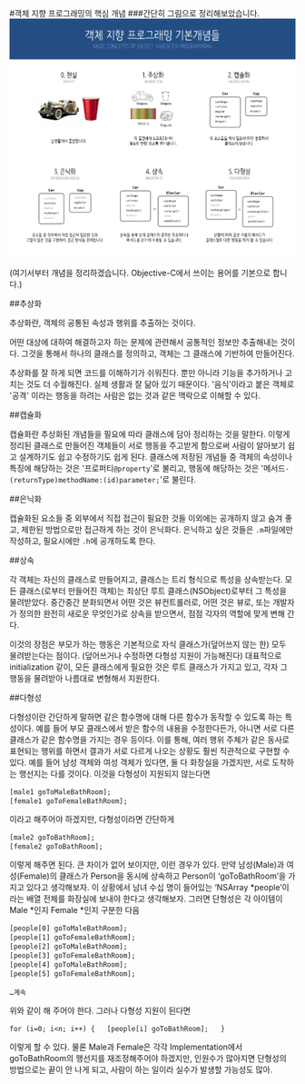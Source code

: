 #객체 지향 프로그래밍의 핵심 개념
###간단히 그림으로 정리해보았습니다.
![OOP](images/OOP.png)

(여기서부터 개념을 정리하겠습니다. Objective-C에서 쓰이는 용어를 기본으로 합니다.)


##추상화

추상화란, 객체의 공통된 속성과 행위를 추출하는 것이다. 

어떤 대상에 대하여 해결하고자 하는 문제에 관련해서 공통적인 정보만 추출해내는 것이다. 그것을 통해서 하나의 클래스를 정의하고, 객체는 그 클래스에 기반하여 만들어진다.

추상화를 잘 하게 되면 코드를 이해하기가 쉬워진다. 뿐만 아니라 기능을 추가하거나 고치는 것도 더 수월해진다. 실제 생활과 잘 닮아 있기 때문이다. '음식'이라고 붙은 객체로 '공격' 이라는 행동을 하려는 사람은 없는 것과 같은 맥락으로 이해할 수 있다.

##캡슐화

캡슐화란 추상화된 개념들을 필요에 따라 클래스에 담아 정리하는 것을 말한다. 이렇게 정리된 클래스로 만들어진 객체들이 서로 행동을 주고받게 함으로써 사람이 알아보기 쉽고 설계하기도 쉽고 수정하기도 쉽게 된다.
클래스에 저장된 개념들 중 객체의 속성이나 특징에 해당하는 것은 '프로퍼티```@property```'로 불리고, 행동에 해당하는 것은 '메서드```-(returnType)methodName:(id)parameter;```'로 불린다.


##은닉화

캡슐화된 요소들 중 외부에서 직접 접근이 필요한 것들 이외에는 공개하지 않고 숨겨 좋고, 제한된 방법으로만 접근하게 하는 것이 은닉화다. 은닉하고 싶은 것들은 ```.m```파일에만 작성하고, 필요시에만 ```.h```에 공개하도록 한다.


##상속

각 객체는 자신의 클래스로 만들어지고, 클래스는 트리 형식으로 특성을 상속받는다. 모든 클래스(로부터 만들어진 객체)는 최상단 루트 클래스(NSObject)로부터 그 특성을 물려받았다. 중간중간 분화되면서 어떤 것은 뷰컨트롤러로, 어떤 것은 뷰로, 또는 개발자가 정의한 완전히 새로운 무엇인가로 상속을 받으면서, 점점 각자의 역할에 맞게 변해 간다.

이것의 장점은 부모가 하는 행동은 기본적으로 자식 클래스가(덮어쓰지 않는 한) 모두 물려받는다는 점이다. (덮어쓰거나 수정하면 다형성 지원이 가능해진다) 대표적으로 initialization 같이, 모든 클래스에게 필요한 것은 루트 클래스가 가지고 있고, 각자 그 행동을 물려받아 나름대로 변형해서 지원한다.


##다형성

다형성이란 간단하게 말하면 같은 함수명에 대해 다른 함수가 동작할 수 있도록 하는 특성이다.
예를 들어 부모 클래스에서 받은 함수의 내용을 수정한다든가, 아니면 서로 다른 클래스가 같은 함수명을 가지는 경우 등이다. 이를 통해, 여러 행위 주체가 같은 동사로 표현되는 행위를 하면서 결과가 서로 다르게 나오는 상황도 훨씬 직관적으로 구현할 수 있다. 예를 들어 남성 객체와 여성 객체가 있다면, 둘 다 화장실을 가겠지만, 서로 도착하는 행선지는 다를 것이다. 이것을 다형성이 지원되지 않는다면

```
[male1 goToMaleBathRoom];
[female1 goToFemaleBathRoom]; 
```

이라고 해주어야 하겠지만, 다형성이라면 간단하게

```
[male2 goToBathRoom];
[female2 goToBathRoom];
```

이렇게 해주면 된다. 큰 차이가 없어 보이지만, 이런 경우가 있다.
만약 남성(Male)과 여성(Female)의 클래스가 Person을 동시에 상속하고 Person이 ‘goToBathRoom’을 가지고 있다고 생각해보자. 이 상황에서 남녀 수십 명이 들어있는 ‘NSArray *people’이라는 배열 전체를 화장실에 보내야 한다고 생각해보자. 그러면 단형성은 각 아이템이 Male *인지 Female *인지 구분한 다음

```{.cpp}
[people[0] goToMaleBathRoom];
[people[1] goToFemaleBathRoom];
[people[2] goToMaleBathRoom];
[people[3] goToFemaleBathRoom];
[people[4] goToMaleBathRoom];
[people[5] goToFemaleBathRoom];

…계속
```

위와 같이 해 주어야 한다. 그러나 다형성 지원이 된다면

```
for (i=0; i<n; i++) {	[people[i] goToBathRoom];	}
```

이렇게 할 수 있다. 물론 Male과 Female은 각각 Implementation에서 goToBathRoom의 행선지를 재조정해주어야 하겠지만, 인원수가 많아지면 단형성의 방법으로는 끝이 안 나게 되고, 사람이 하는 일이라 실수가 발생할 가능성도 많아.
